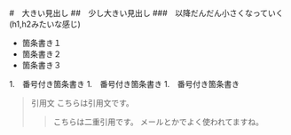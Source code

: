 #　大きい見出し
##　少し大きい見出し
###　以降だんだん小さくなっていく(h1,h2みたいな感じ)

- 箇条書き１
- 箇条書き２
- 箇条書き３

1.　番号付き箇条書き
1.　番号付き箇条書き
1.　番号付き箇条書き

> 引用文
> こちらは引用文です。
>> こちらは二重引用です。
>> メールとかでよく使われてますね。
